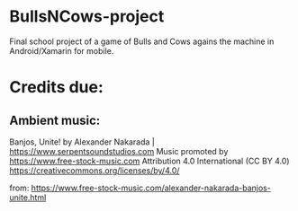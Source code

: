 # BullsNCows-project

Final school project of a game of Bulls and Cows agains the machine in Android/Xamarin for mobile.

# Credits due:
## Ambient music:
Banjos, Unite! by Alexander Nakarada | https://www.serpentsoundstudios.com
Music promoted by https://www.free-stock-music.com
Attribution 4.0 International (CC BY 4.0)
https://creativecommons.org/licenses/by/4.0/

from: https://www.free-stock-music.com/alexander-nakarada-banjos-unite.html
